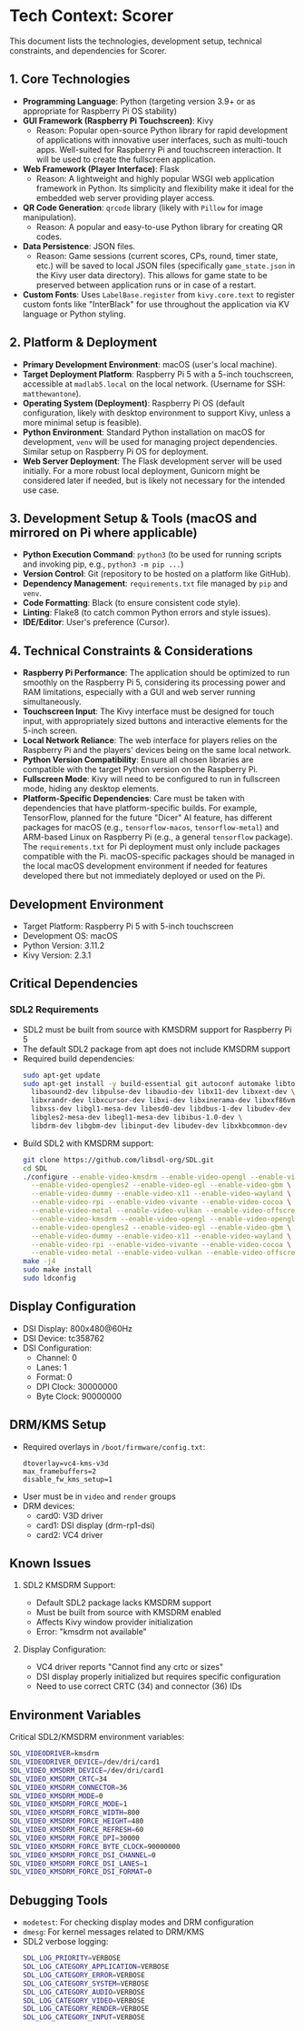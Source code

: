 # Tech Context: Scorer

This document lists the technologies, development setup, technical constraints, and dependencies for Scorer.

## 1. Core Technologies

- **Programming Language**: Python (targeting version 3.9+ or as appropriate for Raspberry Pi OS stability)
- **GUI Framework (Raspberry Pi Touchscreen)**: Kivy
  - Reason: Popular open-source Python library for rapid development of applications with innovative user interfaces, such as multi-touch apps. Well-suited for Raspberry Pi and touchscreen interaction. It will be used to create the fullscreen application.
- **Web Framework (Player Interface)**: Flask
  - Reason: A lightweight and highly popular WSGI web application framework in Python. Its simplicity and flexibility make it ideal for the embedded web server providing player access.
- **QR Code Generation**: `qrcode` library (likely with `Pillow` for image manipulation).
  - Reason: A popular and easy-to-use Python library for creating QR codes.
- **Data Persistence**: JSON files.
  - Reason: Game sessions (current scores, CPs, round, timer state, etc.) will be saved to local JSON files (specifically `game_state.json` in the Kivy user data directory). This allows for game state to be preserved between application runs or in case of a restart.
- **Custom Fonts**: Uses `LabelBase.register` from `kivy.core.text` to register custom fonts like "InterBlack" for use throughout the application via KV language or Python styling.

## 2. Platform & Deployment

- **Primary Development Environment**: macOS (user's local machine).
- **Target Deployment Platform**: Raspberry Pi 5 with a 5-inch touchscreen, accessible at `madlab5.local` on the local network. (Username for SSH: `matthewantone`).
- **Operating System (Deployment)**: Raspberry Pi OS (default configuration, likely with desktop environment to support Kivy, unless a more minimal setup is feasible).
- **Python Environment**: Standard Python installation on macOS for development, `venv` will be used for managing project dependencies. Similar setup on Raspberry Pi OS for deployment.
- **Web Server Deployment**: The Flask development server will be used initially. For a more robust local deployment, Gunicorn might be considered later if needed, but is likely not necessary for the intended use case.

## 3. Development Setup & Tools (macOS and mirrored on Pi where applicable)

- **Python Execution Command**: `python3` (to be used for running scripts and invoking pip, e.g., `python3 -m pip ...`)
- **Version Control**: Git (repository to be hosted on a platform like GitHub).
- **Dependency Management**: `requirements.txt` file managed by `pip` and `venv`.
- **Code Formatting**: Black (to ensure consistent code style).
- **Linting**: Flake8 (to catch common Python errors and style issues).
- **IDE/Editor**: User's preference (Cursor).

## 4. Technical Constraints & Considerations

- **Raspberry Pi Performance**: The application should be optimized to run smoothly on the Raspberry Pi 5, considering its processing power and RAM limitations, especially with a GUI and web server running simultaneously.
- **Touchscreen Input**: The Kivy interface must be designed for touch input, with appropriately sized buttons and interactive elements for the 5-inch screen.
- **Local Network Reliance**: The web interface for players relies on the Raspberry Pi and the players' devices being on the same local network.
- **Python Version Compatibility**: Ensure all chosen libraries are compatible with the target Python version on the Raspberry Pi.
- **Fullscreen Mode**: Kivy will need to be configured to run in fullscreen mode, hiding any desktop elements.
- **Platform-Specific Dependencies**: Care must be taken with dependencies that have platform-specific builds. For example, TensorFlow, planned for the future "Dicer" AI feature, has different packages for macOS (e.g., `tensorflow-macos`, `tensorflow-metal`) and ARM-based Linux on Raspberry Pi (e.g., a general `tensorflow` package). The `requirements.txt` for Pi deployment must only include packages compatible with the Pi. macOS-specific packages should be managed in the local macOS development environment if needed for features developed there but not immediately deployed or used on the Pi.

## Development Environment

- Target Platform: Raspberry Pi 5 with 5-inch touchscreen
- Development OS: macOS
- Python Version: 3.11.2
- Kivy Version: 2.3.1

## Critical Dependencies

### SDL2 Requirements

- SDL2 must be built from source with KMSDRM support for Raspberry Pi 5
- The default SDL2 package from apt does not include KMSDRM support
- Required build dependencies:
  ```bash
  sudo apt-get update
  sudo apt-get install -y build-essential git autoconf automake libtool pkg-config \
    libasound2-dev libpulse-dev libaudio-dev libx11-dev libxext-dev \
    libxrandr-dev libxcursor-dev libxi-dev libxinerama-dev libxxf86vm-dev \
    libxss-dev libgl1-mesa-dev libesd0-dev libdbus-1-dev libudev-dev \
    libgles2-mesa-dev libegl1-mesa-dev libibus-1.0-dev \
    libdrm-dev libgbm-dev libinput-dev libudev-dev libxkbcommon-dev
  ```
- Build SDL2 with KMSDRM support:
  ```bash
  git clone https://github.com/libsdl-org/SDL.git
  cd SDL
  ./configure --enable-video-kmsdrm --enable-video-opengl --enable-video-opengles \
    --enable-video-opengles2 --enable-video-egl --enable-video-gbm \
    --enable-video-dummy --enable-video-x11 --enable-video-wayland \
    --enable-video-rpi --enable-video-vivante --enable-video-cocoa \
    --enable-video-metal --enable-video-vulkan --enable-video-offscreen \
    --enable-video-kmsdrm --enable-video-opengl --enable-video-opengles \
    --enable-video-opengles2 --enable-video-egl --enable-video-gbm \
    --enable-video-dummy --enable-video-x11 --enable-video-wayland \
    --enable-video-rpi --enable-video-vivante --enable-video-cocoa \
    --enable-video-metal --enable-video-vulkan --enable-video-offscreen
  make -j4
  sudo make install
  sudo ldconfig
  ```

## Display Configuration

- DSI Display: 800x480@60Hz
- DSI Device: tc358762
- DSI Configuration:
  - Channel: 0
  - Lanes: 1
  - Format: 0
  - DPI Clock: 30000000
  - Byte Clock: 90000000

## DRM/KMS Setup

- Required overlays in `/boot/firmware/config.txt`:
  ```
  dtoverlay=vc4-kms-v3d
  max_framebuffers=2
  disable_fw_kms_setup=1
  ```
- User must be in `video` and `render` groups
- DRM devices:
  - card0: V3D driver
  - card1: DSI display (drm-rp1-dsi)
  - card2: VC4 driver

## Known Issues

1. SDL2 KMSDRM Support:

   - Default SDL2 package lacks KMSDRM support
   - Must be built from source with KMSDRM enabled
   - Affects Kivy window provider initialization
   - Error: "kmsdrm not available"

2. Display Configuration:
   - VC4 driver reports "Cannot find any crtc or sizes"
   - DSI display properly initialized but requires specific configuration
   - Need to use correct CRTC (34) and connector (36) IDs

## Environment Variables

Critical SDL2/KMSDRM environment variables:

```bash
SDL_VIDEODRIVER=kmsdrm
SDL_VIDEODRIVER_DEVICE=/dev/dri/card1
SDL_VIDEO_KMSDRM_DEVICE=/dev/dri/card1
SDL_VIDEO_KMSDRM_CRTC=34
SDL_VIDEO_KMSDRM_CONNECTOR=36
SDL_VIDEO_KMSDRM_MODE=0
SDL_VIDEO_KMSDRM_FORCE_MODE=1
SDL_VIDEO_KMSDRM_FORCE_WIDTH=800
SDL_VIDEO_KMSDRM_FORCE_HEIGHT=480
SDL_VIDEO_KMSDRM_FORCE_REFRESH=60
SDL_VIDEO_KMSDRM_FORCE_DPI=30000
SDL_VIDEO_KMSDRM_FORCE_BYTE_CLOCK=90000000
SDL_VIDEO_KMSDRM_FORCE_DSI_CHANNEL=0
SDL_VIDEO_KMSDRM_FORCE_DSI_LANES=1
SDL_VIDEO_KMSDRM_FORCE_DSI_FORMAT=0
```

## Debugging Tools

- `modetest`: For checking display modes and DRM configuration
- `dmesg`: For kernel messages related to DRM/KMS
- SDL2 verbose logging:
  ```bash
  SDL_LOG_PRIORITY=VERBOSE
  SDL_LOG_CATEGORY_APPLICATION=VERBOSE
  SDL_LOG_CATEGORY_ERROR=VERBOSE
  SDL_LOG_CATEGORY_SYSTEM=VERBOSE
  SDL_LOG_CATEGORY_AUDIO=VERBOSE
  SDL_LOG_CATEGORY_VIDEO=VERBOSE
  SDL_LOG_CATEGORY_RENDER=VERBOSE
  SDL_LOG_CATEGORY_INPUT=VERBOSE
  ```
